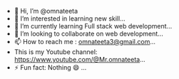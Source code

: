 - 👋 Hi, I’m @omnateeta
- 👀 I’m interested in learning new skill...
- 🌱 I’m currently learning Full stack web development...
- 💞️ I’m looking to collaborate on web development...
- 📫 How to reach me : omnateeta3@gmail.com...
-  This is my Youtube channel: https://www.youtube.com/@Mr.omnateeta...
- ⚡ Fun fact: Nothing 😄 ...

<!---
omnateeta/omnateeta is a ✨ special ✨ repository because its `README.md` (this file) appears on your GitHub profile.
You can click the Preview link to take a look at your changes.
--->
